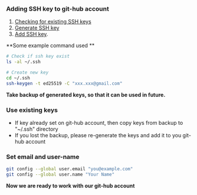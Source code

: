 ### Adding SSH key to git-hub account
1)  [Checking for existing SSH keys](https://docs.github.com/en/authentication/connecting-to-github-with-ssh/checking-for-existing-ssh-keys)
2) [Generate SSH key](https://docs.github.com/en/authentication/connecting-to-github-with-ssh/generating-a-new-ssh-key-and-adding-it-to-the-ssh-agent)
3) [Add SSH key](https://docs.github.com/en/get-started/getting-started-with-git/managing-remote-repositories#switching-remote-urls-from-https-to-ssh). 

**Some example command used **

``` sh
# Check if ssh key exist
ls -al ~/.ssh

# Create new key
cd ~/.ssh
ssh-keygen -t ed25519 -C "xxx.xxx@gmail.com"
```

**Take backup of generated keys, so that it can be used in future.**

### Use existing keys

- If key already set on git-hub account, then copy keys from backup to "~/.ssh" directory
- If you lost the backup, please re-generate the keys and add it to you git-hub account

### Set email and user-name

``` sh
git config --global user.email "you@example.com"
git config --global user.name "Your Name"
```

**Now we are ready to work with our git-hub account**
